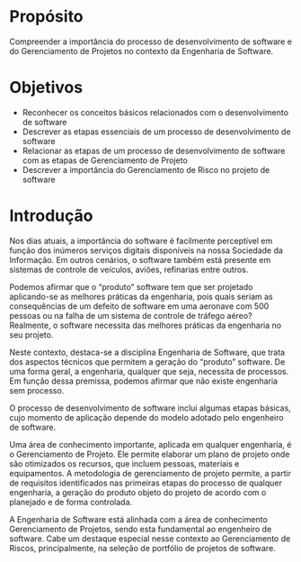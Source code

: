 # Propósito

Compreender a importância do processo de desenvolvimento de software e do Gerenciamento de Projetos no contexto da Engenharia de Software.

# Objetivos

- Reconhecer os conceitos básicos relacionados com o desenvolvimento de software
- Descrever as etapas essenciais de um processo de desenvolvimento de software
- Relacionar as etapas de um processo de desenvolvimento de software com as etapas de Gerenciamento de Projeto
- Descrever a importância do Gerenciamento de Risco no projeto de software

# Introdução

Nos dias atuais, a importância do software é facilmente perceptível em função dos inúmeros serviços digitais disponíveis na nossa Sociedade da Informação. Em outros cenários, o software também está presente em sistemas de controle de veículos, aviões, refinarias entre outros.

Podemos afirmar que o “produto” software tem que ser projetado aplicando-se as melhores práticas da engenharia, pois quais seriam as consequências de um defeito de software em uma aeronave com 500 pessoas ou na falha de um sistema de controle de tráfego aéreo? Realmente, o software necessita das melhores práticas da engenharia no seu projeto.

Neste contexto, destaca-se a disciplina Engenharia de Software, que trata dos aspectos técnicos que permitem a geração do “produto” software. De uma forma geral, a engenharia, qualquer que seja, necessita de processos. Em função dessa premissa, podemos afirmar que não existe engenharia sem processo.

O processo de desenvolvimento de software inclui algumas etapas básicas, cujo momento de aplicação depende do modelo adotado pelo engenheiro de software.

Uma área de conhecimento importante, aplicada em qualquer engenharia, é o Gerenciamento de Projeto. Ele permite elaborar um plano de projeto onde são otimizados os recursos, que incluem pessoas, materiais e equipamentos. A metodologia de gerenciamento de projeto permite, a partir de requisitos identificados nas primeiras etapas do processo de qualquer engenharia, a geração do produto objeto do projeto de acordo com o planejado e de forma controlada.

A Engenharia de Software está alinhada com a área de conhecimento Gerenciamento de Projetos, sendo esta fundamental ao engenheiro de software. Cabe um destaque especial nesse contexto ao Gerenciamento de Riscos, principalmente, na seleção de portfólio de projetos de software.
